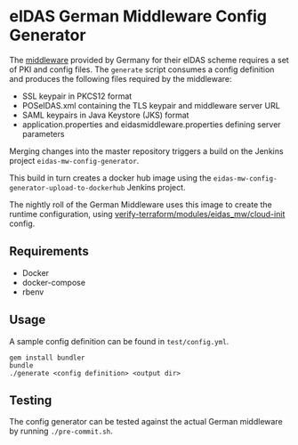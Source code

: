 # eIDAS German Middleware Config Generator

The [middleware](https://github.com/Governikus/eidas-middleware) provided by Germany for their eIDAS scheme requires a set of PKI and config files. The `generate` script consumes a config definition and produces the following files required by the middleware:

* SSL keypair in PKCS12 format
* POSeIDAS.xml containing the TLS keypair and middleware server URL
* SAML keypairs in Java Keystore (JKS) format
* application.properties and eidasmiddleware.properties defining server parameters

Merging changes into the master repository triggers a build on the Jenkins project `eidas-mw-config-generator`.

This build in turn creates a docker hub image using the `eidas-mw-config-generator-upload-to-dockerhub` Jenkins project.

The nightly roll of the German Middleware uses this image to create the runtime configuration, using [verify-terraform/modules/eidas_mw/cloud-init](https://github.com/alphagov/verify-terraform/tree/master/modules/eidas_mw/cloud-init) config.

## Requirements

* Docker
* docker-compose
* rbenv

## Usage

A sample config definition can be found in `test/config.yml`.

    gem install bundler
    bundle
    ./generate <config definition> <output dir>
    
## Testing

The config generator can be tested against the actual German middleware by running `./pre-commit.sh`.

